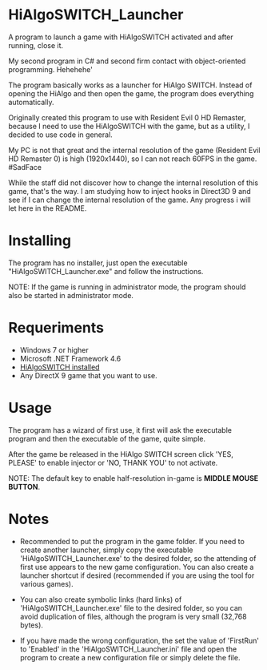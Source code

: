 # HiAlgoSWITCH_Launcher
A program to launch a game with HiAlgoSWITCH activated and after running, close it.

My second program in C# and second firm contact with object-oriented programming. Hehehehe'

The program basically works as a launcher for HiAlgo SWITCH. Instead of opening the HiAlgo and then open the game, the program does everything automatically.

Originally created this program to use with Resident Evil 0 HD Remaster, because I need to use the HiAlgoSWITCH with the game, but as a utility, I decided to use code in general.

My PC is not that great and the internal resolution of the game (Resident Evil HD Remaster 0) is high (1920x1440), so I can not reach 60FPS in the game. #SadFace

While the staff did not discover how to change the internal resolution of this game, that's the way. I am studying how to inject hooks in Direct3D 9 and see if I can change the internal resolution of the game. Any progress i will let here in the README.

# Installing
The program has no installer, just open the executable "HiAlgoSWITCH_Launcher.exe" and follow the instructions.

NOTE: If the game is running in administrator mode, the program should also be started in administrator mode.

# Requeriments
* Windows 7 or higher
* Microsoft .NET Framework 4.6
* [HiAlgoSWITCH installed](http://www.hialgo.com/Downloads.html)
* Any DirectX 9 game that you want to use.

# Usage
The program has a wizard of first use, it first will ask the executable program and then the executable of the game, quite simple.

After the game be released in the HiAlgo SWITCH screen click 'YES, PLEASE' to enable injector or 'NO, THANK YOU' to not activate.

NOTE: The default key to enable half-resolution in-game is **MIDDLE MOUSE BUTTON**.

# Notes
* Recommended to put the program in the game folder. If you need to create another launcher, simply copy the executable 'HiAlgoSWITCH_Launcher.exe' to the desired folder, so the attending of first use appears to the new game configuration. You can also create a launcher shortcut if desired (recommended if you are using the tool for various games).

* You can also create symbolic links (hard links) of 'HiAlgoSWITCH_Launcher.exe' file to the desired folder, so you can avoid duplication of files, although the program is very small (32,768 bytes). 

* If you have made the wrong configuration, the set the value of 'FirstRun' to 'Enabled' in the 'HiAlgoSWITCH_Launcher.ini' file and open the program to create a new configuration file or simply delete the file.
